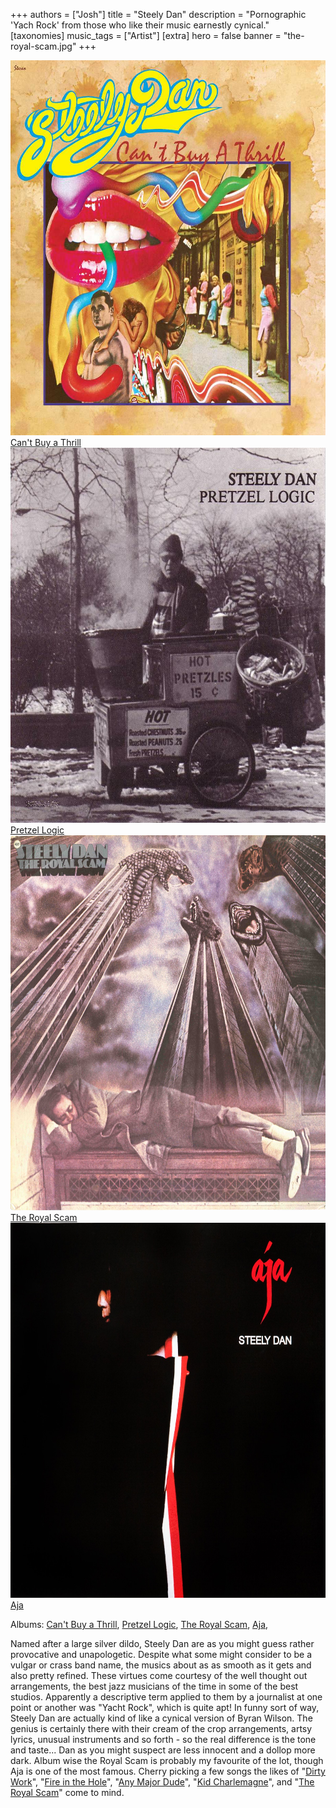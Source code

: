+++
authors = ["Josh"]
title = "Steely Dan"
description = "Pornographic 'Yach Rock' from those who like their music earnestly cynical."
[taxonomies]
music_tags = ["Artist"]
[extra]
hero = false
banner = "the-royal-scam.jpg"
+++

<div class="album-gallery">
	<div class="album-item">
		<a href="https://youtube.com/playlist?list=PLG0W27j3Wle3g6aq3sPxazQVQ0vtgfx3P&si=za0qEJxrpp19wN3k" class="album-link" target="_blank" rel="noopener noreferrer">
			<img src="cant-buy-a-thrill.jpg" alt="Can't Buy a Thrill" class="album-cover" width="600" height="600" loading="lazy" />
			<div class="album-title">Can't Buy a Thrill</div>
		</a>
	</div>
	<div class="album-item">
		<a href="https://youtube.com/playlist?list=PLGr1IYuG8Wwv0LOsD1PUbjQu3dchzoOAW&si=cBWX4k7_yejJ6UnI" class="album-link" target="_blank" rel="noopener noreferrer">
			<img src="pretzel-logic.jpg" alt="Pretzel Logic" class="album-cover" width="600" height="600" loading="lazy" />
			<div class="album-title">Pretzel Logic</div>
		</a>
	</div>
	<div class="album-item">
		<a href="https://youtube.com/playlist?list=PLfGibfZATlGrvWkpL8_85c3STuNv6d3Cz&si=Om_NzNruFbTGfQuQ" class="album-link" target="_blank" rel="noopener noreferrer">
			<img src="the-royal-scam.jpg" alt="The Royal Scam" class="album-cover" width="600" height="600" loading="lazy" />
			<div class="album-title">The Royal Scam</div>
		</a>
	</div>
	<div class="album-item">
		<a href="https://youtube.com/playlist?list=OLAK5uy_nNSt2pxzqur9OlUok2h9mJDnHQ1YqFA-8&si=LDPMTeEFm2EXv04s" class="album-link" target="_blank" rel="noopener noreferrer">
			<img src="aja.jpg" alt="Aja" class="album-cover" width="600" height="600" loading="lazy" />
			<div class="album-title">Aja</div>
		</a>
	</div>
</div>

Albums: [Can't Buy a Thrill](https://youtube.com/playlist?list=PLG0W27j3Wle3g6aq3sPxazQVQ0vtgfx3P&si=za0qEJxrpp19wN3k), [Pretzel Logic](https://youtube.com/playlist?list=PLGr1IYuG8Wwv0LOsD1PUbjQu3dchzoOAW&si=cBWX4k7_yejJ6UnI), [The Royal Scam](https://youtube.com/playlist?list=PLfGibfZATlGrvWkpL8_85c3STuNv6d3Cz&si=Om_NzNruFbTGfQuQ), [Aja](https://youtube.com/playlist?list=OLAK5uy_nNSt2pxzqur9OlUok2h9mJDnHQ1YqFA-8&si=LDPMTeEFm2EXv04s),

Named after a large silver dildo, Steely Dan are as you might guess rather provocative and unapologetic. Despite what some might consider to be a vulgar or crass band name, the musics about as as smooth as it gets and also pretty refined. These virtues come courtesy of the well thought out arrangements, the best jazz musicians of the time in some of the best studios. Apparently a descriptive term applied to them by a journalist at one point or another was "Yacht Rock", which is quite apt! 
In funny sort of way, Steely Dan are actually kind of like a cynical version of Byran Wilson. The genius is certainly there with their cream of the crop arrangements, artsy lyrics, unusual instruments and so forth - so the real difference is the tone and taste... Dan as you might suspect are less innocent and a dollop more dark.
Album wise the Royal Scam is probably my favourite of the lot, though Aja is one of the most famous. Cherry picking a few songs the likes of "[Dirty Work](https://youtu.be/kR5Ki6jjPaY?si=5KsS8Tbt0auwBTak)", "[Fire in the Hole](https://youtu.be/9PwkU4nsJM8?si=pHYjmMjgM5Byd9TK)", "[Any Major Dude](https://youtu.be/HBzzdlpISFg?si=3_4IFAp1_xuFGCVO)", "[Kid Charlemagne](https://youtu.be/jJ9Xk-VoGqo?si=_eLUN1T_VUdEtdPy)", and "[The Royal Scam](https://youtu.be/4IU1ZdDfXTY?si=QrlzNzeSm6WXhwmo)" come to mind. 